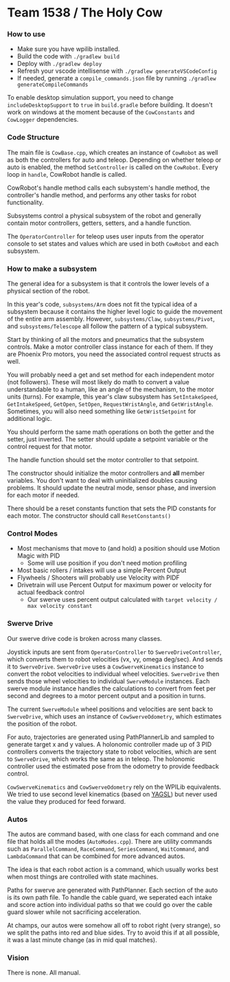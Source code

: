 # Team 1538 / The Holy Cow

### How to use
* Make sure you have wpilib installed.
* Build the code with `./gradlew build`
* Deploy with `./gradlew deploy`
* Refresh your vscode intellisense with `./gradlew generateVSCodeConfig`
* If needed, generate a `compile_commands.json` file by running `./gradlew generateCompileCommands`

To enable desktop simulation support, you need to change `includeDesktopSupport` to `true` in `build.gradle` before
building.
It doesn't work on windows at the moment because of the `CowConstants` and `CowLogger` dependencies.

### Code Structure
The main file is `CowBase.cpp`, which creates an instance of `CowRobot` as well as both the controllers for auto and
teleop.
Depending on whether teleop or auto is enabled, the method `SetController` is called on the `CowRobot`. Every loop in
`handle`, CowRobot handle is called.

CowRobot's handle method calls each subsystem's handle method, the controller's handle method, and performs any other
tasks for robot functionality.

Subsystems control a physical subsystem of the robot and generally contain motor controllers, getters, setters, and a
handle function.

The `OperatorController` for teleop uses user inputs from the operator console to set states and values which are used
in both `CowRobot` and each subsystem.

### How to make a subsystem
The general idea for a subsystem is that it controls the lower levels of a physical section of the robot.

In this year's code, `subsystems/Arm` does not fit the typical idea of a subsystem because it contains the higher level
logic to guide the movement of the entire arm assembly. However, `subsystems/Claw`, `subsystems/Pivot`, and
`subsystems/Telescope` all follow the pattern of a typical subsystem.

Start by thinking of all the motors and pneumatics that the subsystem controls. Make a motor controller class instance
for each of them.
If they are Phoenix Pro motors, you need the associated control request structs as well.

You will probably need a get and set method for each independent motor (not followers).
These will most likely do math to convert a value understandable to a human, like an angle of the mechanism, to the
motor units (turns). For example, this year's claw subsystem has `SetIntakeSpeed`, `GetIntakeSpeed`, `GetOpen`,
`SetOpen`, `RequestWristAngle`, and `GetWristAngle`.
Sometimes, you will also need something like `GetWristSetpoint` for additional logic.

You should perform the same math operations on both the getter and the setter, just inverted.
The setter should update a setpoint variable or the control request for that motor.

The handle function should set the motor controller to that setpoint.

The constructor should initialize the motor controllers and **all** member variables. You don't want to deal with 
uninitialized doubles causing problems. It should update the neutral mode, sensor phase, and inversion for each motor 
if needed.

There should be a reset constants function that sets the PID constants for each motor.
The constructor should call `ResetConstants()`

### Control Modes
* Most mechanisms that move to (and hold) a position should use Motion Magic with PID
  * Some will use position if you don't need motion profiling
* Most basic rollers / intakes will use a simple Percent Output
* Flywheels / Shooters will probably use Velocity with PIDF
* Drivetrain will use Percent Output for maximum power or velocity for actual feedback control
  * Our swerve uses percent output calculated with `target velocity / max velocity constant`

### Swerve Drive
Our swerve drive code is broken across many classes.

Joystick inputs are sent from `OperatorController` to `SwerveDriveController`, which converts them to robot velocities
(vx, vy, omega deg/sec). And sends it to `SwerveDrive`. `SwerveDrive` uses a `CowSwerveKinematics` instance to
convert the robot velocities to individual wheel velocities. `SwerveDrive`
then sends those wheel velocities to individual `SwerveModule` instances. Each swerve module instance
handles the calculations to convert from feet per second and degrees to a motor percent output and
a position in turns.

The current `SwerveModule` wheel positions and velocities are sent back to `SwerveDrive`, which uses an instance of
`CowSwerveOdometry`, which estimates the position of the robot.

For auto, trajectories are generated using PathPlannerLib and sampled to generate target x and y values.
A holonomic controller made up of 3 PID controllers converts the trajectory state to robot velocities, which are sent
to `SwerveDrive`, which works the same as in teleop. The holonomic controller used the estimated pose from the
odometry to provide feedback control.

`CowSwerveKinematics` and `CowSwerveOdometry` rely on the WPILib equivalents. We tried to use second level kinematics
(based on [YAGSL](https://github.com/BroncBotz3481/YAGSL))
but never used the value they produced for feed forward.

### Autos
The autos are command based, with one class for each command and one file that holds all the modes (`AutoModes.cpp`).
There are utility commands such as `ParallelCommand`, `RaceCommand`, `SeriesCommand`, `WaitCommand`, and `LambdaCommand`
that can be combined for more advanced autos.

The idea is that each robot action is a command, which usually works best when most things are controlled with state
machines.

Paths for swerve are generated with PathPlanner. Each section of the auto is its own path file.
To handle the cable guard, we seperated each intake and score action into individual paths so that we could go over the
cable guard slower while not sacrificing acceleration.

At champs, our autos were somehow all off to robot right (very strange), so we split the paths into red and blue sides.
Try to avoid this if at all possible, it was a last minute change (as in mid qual matches).

### Vision
There is none. All manual.
